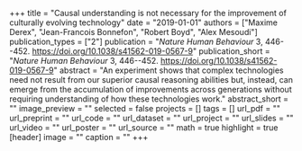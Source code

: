 +++
title = "Causal understanding is not necessary for the improvement of culturally evolving technology"
date = "2019-01-01"
authors = ["Maxime Derex", "Jean-Francois Bonnefon", "Robert Boyd", "Alex Mesoudi"]
publication_types = ["2"]
publication = "_Nature Human Behaviour_ 3, 446--452. https://doi.org/10.1038/s41562-019-0567-9"
publication_short = "_Nature Human Behaviour_ 3, 446--452. https://doi.org/10.1038/s41562-019-0567-9"
abstract = "An experiment shows that complex technologies need not result from our superior causal reasoning abilities but, instead, can emerge from the accumulation of improvements across generations without requiring understanding of how these technologies work."
abstract_short = ""
image_preview = ""
selected = false
projects = []
tags = []
url_pdf = ""
url_preprint = ""
url_code = ""
url_dataset = ""
url_project = ""
url_slides = ""
url_video = ""
url_poster = ""
url_source = ""
math = true
highlight = true
[header]
image = ""
caption = ""
+++
